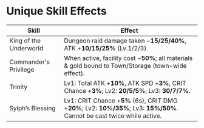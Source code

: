 # Unique Skill Effects
Skill | Effect
---|---
King of the Underworld | Dungeon raid damage taken −**15/25/40%**, ATK +**10/15/25%** (Lv.1/2/3).
Commander's Privilege | When active, facility cost −**50%**; all materials & gold bound to Town/Storage (town-wide effect).
Trinity | Lv1: Total ATK +**10%**, ATK SPD +**3%**, CRIT Chance +**3%**; Lv2: **20/5/5%**; Lv3: **30/7/7%**.
Sylph’s Blessing | Lv1: CRIT Chance +**5%** (6s), CRIT DMG +**20%**; Lv2: **10%/35%**; Lv3: **15%/50%**. Cannot be cast twice while active.
